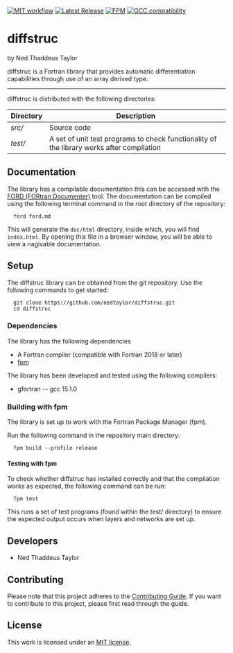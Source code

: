[![MIT workflow](https://img.shields.io/badge/License-MIT-yellow.svg)](https://opensource.org/license/mit/ "View MIT license")
[![Latest Release](https://img.shields.io/github/v/release/nedtaylor/diffstruc?sort=semver)](https://github.com/nedtaylor/diffstruc/releases "View on GitHub")
[![FPM](https://img.shields.io/badge/fpm-0.12.0-purple)](https://github.com/fortran-lang/fpm "View Fortran Package Manager")
[![GCC compatibility](https://img.shields.io/badge/gcc-15.1.0-green)](https://gcc.gnu.org/gcc-15/ "View GCC")

# diffstruc

by Ned Thaddeus Taylor

diffstruc is a Fortran library that provides automatic differentiation capabilities through use of an array derived type.

---

diffstruc is distributed with the following directories:

| Directory | Description |
|---|---|
|  _src/_ |      Source code  |
|  _test/_  |    A set of unit test programs to check functionality of the library works after compilation |


Documentation
-----

The library has a compilable documentation this can be accessed with the [FORD (FORtran Documenter)](https://forddocs.readthedocs.io/en/stable/) tool.
The documentation can be compiled using the following terminal command in the root directory of the repository:

```
  ford ford.md
```

This will generate the `doc/html` directory, inside which, you will find `index.html`.
By opening this file in a browser window, you will be able to view a nagivable documentation.


Setup
-----

The diffstruc library can be obtained from the git repository.
Use the following commands to get started:

```
  git clone https://github.com/nedtaylor/diffstruc.git
  cd diffstruc
```


### Dependencies

The library has the following dependencies
- A Fortran compiler (compatible with Fortran 2018 or later)
- [fpm](https://github.com/fortran-lang/fpm)

The library has been developed and tested using the following compilers:
- gfortran -- gcc 15.1.0


### Building with fpm

The library is set up to work with the Fortran Package Manager (fpm).

Run the following command in the repository main directory:
```
  fpm build --profile release
```

#### Testing with fpm

To check whether diffstruc has installed correctly and that the compilation works as expected, the following command can be run:
```
  fpm test
```

This runs a set of test programs (found within the test/ directory) to ensure the expected output occurs when layers and networks are set up.


Developers
----------
- Ned Thaddeus Taylor

Contributing
------------

Please note that this project adheres to the [Contributing Guide](CONTRIBUTING.md). If you want to contribute to this project, please first read through the guide.


License
-------
This work is licensed under an [MIT license](https://opensource.org/license/mit/).
